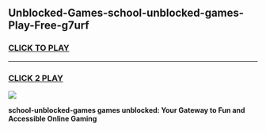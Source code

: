 
## Unblocked-Games-school-unblocked-games-Play-Free-g7urf
<h3>
<a href="https://premium76.site?title=school-unblocked-games&ref=18A1">CLICK TO PLAY</a></h3>
<hr>

<h3>
<a href="https://premium76.site?title=school-unblocked-games&ref=18A1">CLICK 2 PLAY</a>
  
</h3>

<a href="https://premium76.site?title=school-unblocked-games&ref=18A1"><img src="https://clearcache.store/games.png"></a>


**school-unblocked-games games unblocked: Your Gateway to Fun and Accessible Online Gaming**
